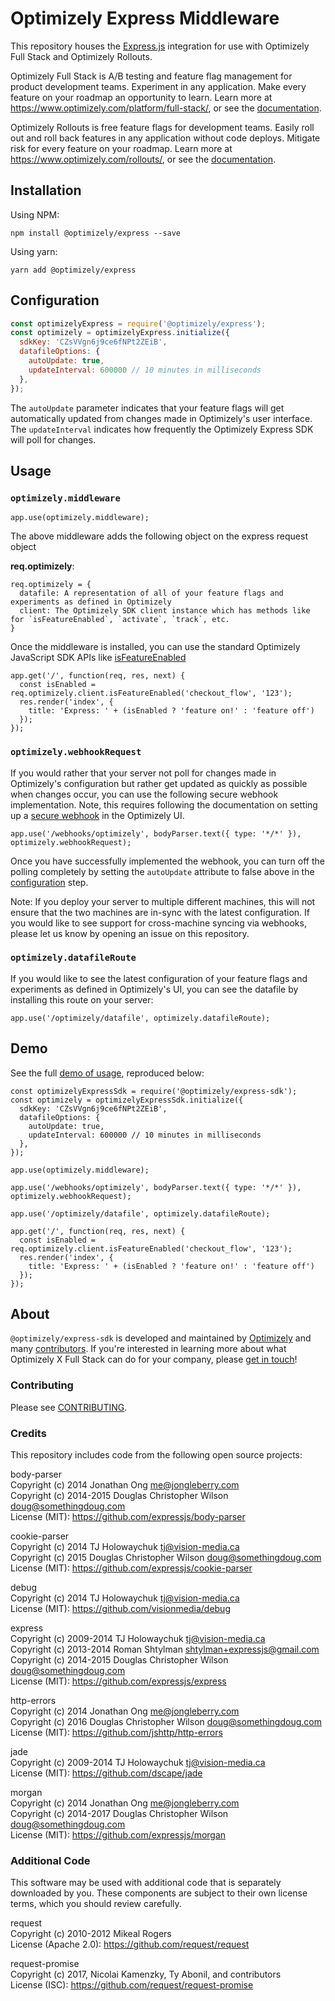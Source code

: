 # Optimizely Express Middleware

This repository houses the [Express.js](http://expressjs.com/) integration for use with Optimizely Full Stack and Optimizely Rollouts.

Optimizely Full Stack is A/B testing and feature flag management for product development teams. Experiment in any application. Make every feature on your roadmap an opportunity to learn. Learn more at https://www.optimizely.com/platform/full-stack/, or see the [documentation](https://docs.developers.optimizely.com/full-stack/docs).

Optimizely Rollouts is free feature flags for development teams. Easily roll out and roll back features in any application without code deploys. Mitigate risk for every feature on your roadmap. Learn more at https://www.optimizely.com/rollouts/, or see the [documentation](https://docs.developers.optimizely.com/rollouts/docs).

## Installation
Using NPM:
```
npm install @optimizely/express --save
```

Using yarn:
```
yarn add @optimizely/express
```

## Configuration
```javascript
const optimizelyExpress = require('@optimizely/express');
const optimizely = optimizelyExpress.initialize({
  sdkKey: 'CZsVVgn6j9ce6fNPt2ZEiB',
  datafileOptions: {
    autoUpdate: true,
    updateInterval: 600000 // 10 minutes in milliseconds
  },
});
```

The `autoUpdate` parameter indicates that your feature flags will get automatically updated from changes made in Optimizely's user interface. The `updateInterval` indicates how frequently the Optimizely Express SDK will poll for changes.

## Usage

### `optimizely.middleware`
```
app.use(optimizely.middleware);
```
The above middleware adds the following object on the express request object

**req.optimizely**:
```
req.optimizely = {
  datafile: A representation of all of your feature flags and experiments as defined in Optimizely
  client: The Optimizely SDK client instance which has methods like for `isFeatureEnabled`, `activate`, `track`, etc.
}
```

Once the middleware is installed, you can use the standard Optimizely JavaScript SDK APIs like [isFeatureEnabled](https://docs.developers.optimizely.com/rollouts/docs/is-feature-enabled)

```
app.get('/', function(req, res, next) {
  const isEnabled = req.optimizely.client.isFeatureEnabled('checkout_flow', '123');
  res.render('index', {
    title: 'Express: ' + (isEnabled ? 'feature on!' : 'feature off')
  });
});
```

### `optimizely.webhookRequest`
If you would rather that your server not poll for changes made in Optimizely's configuration but rather get updated as quickly as possible when changes occur, you can use the following secure webhook implementation. Note, this requires following the documentation on setting up a [secure webhook](https://docs.developers.optimizely.com/rollouts/docs/webhooks) in the Optimizely UI.
```
app.use('/webhooks/optimizely', bodyParser.text({ type: '*/*' }), optimizely.webhookRequest);
```
Once you have successfully implemented the webhook, you can turn off the polling completely by setting the `autoUpdate` attribute to false above in the [configuration](#Configuration) step.

Note: If you deploy your server to multiple different machines, this will not ensure that the two machines are in-sync with the latest configuration. If you would like to see support for cross-machine syncing via webhooks, please let us know by opening an issue on this repository.

### `optimizely.datafileRoute`
If you would like to see the latest configuration of your feature flags and experiments as defined in Optimizely's UI, you can see the datafile by installing this route on your server:
```
app.use('/optimizely/datafile', optimizely.datafileRoute);
```

## Demo
See the full [demo of usage](demo), reproduced below:
```
const optimizelyExpressSdk = require('@optimizely/express-sdk');
const optimizely = optimizelyExpressSdk.initialize({
  sdkKey: 'CZsVVgn6j9ce6fNPt2ZEiB',
  datafileOptions: {
    autoUpdate: true,
    updateInterval: 600000 // 10 minutes in milliseconds
  },
});

app.use(optimizely.middleware);

app.use('/webhooks/optimizely', bodyParser.text({ type: '*/*' }), optimizely.webhookRequest);

app.use('/optimizely/datafile', optimizely.datafileRoute);

app.get('/', function(req, res, next) {
  const isEnabled = req.optimizely.client.isFeatureEnabled('checkout_flow', '123');
  res.render('index', {
    title: 'Express: ' + (isEnabled ? 'feature on!' : 'feature off')
  });
});
```


## About

`@optimizely/express-sdk` is developed and maintained by [Optimizely](https://optimizely.com) and many [contributors](https://github.com/optimizely/express-sdk/graphs/contributors). If you're interested in learning more about what Optimizely X Full Stack can do for your company, please [get in touch](mailto:eng@optimizely.com)!


### Contributing

Please see [CONTRIBUTING](CONTRIBUTING.md).

### Credits

This repository includes code from the following open source projects:

body-parser	<br/>
Copyright (c) 2014 Jonathan Ong <me@jongleberry.com> <br/>
Copyright (c) 2014-2015 Douglas Christopher Wilson <doug@somethingdoug.com> <br/>
License (MIT): https://github.com/expressjs/body-parser <br/>

cookie-parser <br/>
Copyright (c) 2014 TJ Holowaychuk <tj@vision-media.ca> <br/>
Copyright (c) 2015 Douglas Christopher Wilson <doug@somethingdoug.com> <br/>
License (MIT): https://github.com/expressjs/cookie-parser <br/>

debug <br/>
Copyright (c) 2014 TJ Holowaychuk <tj@vision-media.ca> <br/>
License (MIT): https://github.com/visionmedia/debug <br/>

express	<br/>
Copyright (c) 2009-2014 TJ Holowaychuk <tj@vision-media.ca> <br/>
Copyright (c) 2013-2014 Roman Shtylman <shtylman+expressjs@gmail.com> <br/>
Copyright (c) 2014-2015 Douglas Christopher Wilson <doug@somethingdoug.com> <br/>
License (MIT): https://github.com/expressjs/express <br/>

http-errors	<br/>
Copyright (c) 2014 Jonathan Ong me@jongleberry.com <br/>
Copyright (c) 2016 Douglas Christopher Wilson doug@somethingdoug.com <br/>
License (MIT): https://github.com/jshttp/http-errors <br/>

jade <br/>
Copyright (c) 2009-2014 TJ Holowaychuk <tj@vision-media.ca> <br/>
License (MIT): https://github.com/dscape/jade <br/>

morgan <br/>
Copyright (c) 2014 Jonathan Ong <me@jongleberry.com> <br/>
Copyright (c) 2014-2017 Douglas Christopher Wilson <doug@somethingdoug.com> <br/>
License (MIT): https://github.com/expressjs/morgan <br/>

### Additional Code

This software may be used with additional code that is separately downloaded by you. These components are subject to their own license terms, which you should review carefully.

request <br/>
Copyright (c)  2010-2012 Mikeal Rogers <br/>
License (Apache 2.0): https://github.com/request/request <br/>

request-promise <br/>
Copyright (c)  2017, Nicolai Kamenzky, Ty Abonil, and contributors <br/>
License (ISC): https://github.com/request/request-promise <br/>

